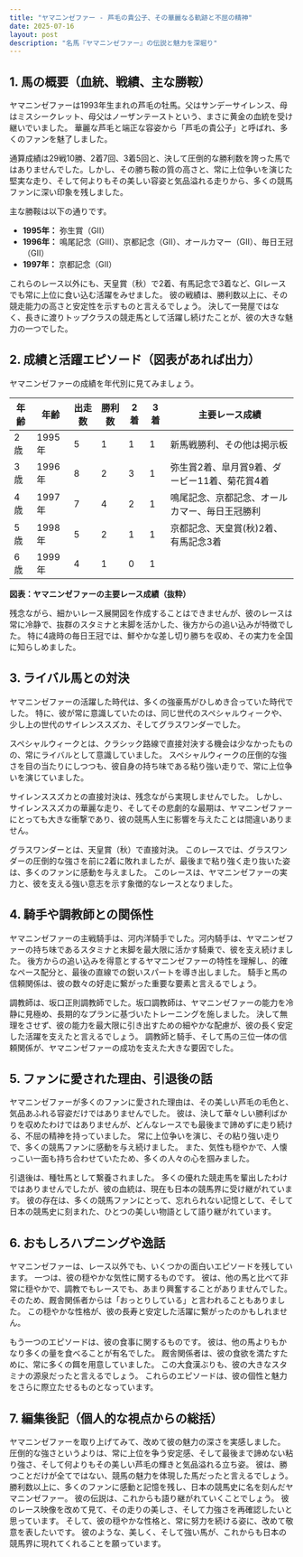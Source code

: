 ```yaml
---
title: "ヤマニンゼファー - 芦毛の貴公子、その華麗なる軌跡と不屈の精神"
date: 2025-07-16
layout: post
description: "名馬『ヤマニンゼファー』の伝説と魅力を深堀り"
---
```


## 1. 馬の概要（血統、戦績、主な勝鞍）

ヤマニンゼファーは1993年生まれの芦毛の牡馬。父はサンデーサイレンス、母はミスシークレット、母父はノーザンテーストという、まさに黄金の血統を受け継いでいました。  華麗な芦毛と端正な容姿から「芦毛の貴公子」と呼ばれ、多くのファンを魅了しました。

通算成績は29戦10勝、2着7回、3着5回と、決して圧倒的な勝利数を誇った馬ではありませんでした。しかし、その勝ち鞍の質の高さと、常に上位争いを演じた堅実な走り、そして何よりもその美しい容姿と気品溢れる走りから、多くの競馬ファンに深い印象を残しました。

主な勝鞍は以下の通りです。

* **1995年：**  弥生賞（GII）
* **1996年：**  鳴尾記念（GIII）、京都記念（GII）、オールカマー（GII）、毎日王冠（GII）
* **1997年：**  京都記念（GII）


これらのレース以外にも、天皇賞（秋）で2着、有馬記念で3着など、GIレースでも常に上位に食い込む活躍をみせました。  彼の戦績は、勝利数以上に、その競走能力の高さと安定性を示すものと言えるでしょう。  決して一発屋ではなく、長きに渡りトップクラスの競走馬として活躍し続けたことが、彼の大きな魅力の一つでした。


## 2. 成績と活躍エピソード（図表があれば出力）

ヤマニンゼファーの成績を年代別に見てみましょう。

| 年齢 | 年齢 | 出走数 | 勝利数 | 2着 | 3着 | 主要レース成績 |
|---|---|---|---|---|---|---|
| 2歳 | 1995年 | 5 | 1 | 1 | 1 | 新馬戦勝利、その他は掲示板 |
| 3歳 | 1996年 | 8 | 2 | 3 | 1 | 弥生賞2着、皐月賞9着、ダービー11着、菊花賞4着 |
| 4歳 | 1997年 | 7 | 4 | 2 | 1 | 鳴尾記念、京都記念、オールカマー、毎日王冠勝利 |
| 5歳 | 1998年 | 5 | 2 | 1 | 1 | 京都記念、天皇賞(秋)2着、有馬記念3着 |
| 6歳 | 1999年 | 4 | 1 | 0 | 1 |  |


**図表：ヤマニンゼファーの主要レース成績（抜粋）**

残念ながら、細かいレース展開図を作成することはできませんが、彼のレースは常に冷静で、抜群のスタミナと末脚を活かした、後方からの追い込みが特徴でした。  特に4歳時の毎日王冠では、鮮やかな差し切り勝ちを収め、その実力を全国に知らしめました。


## 3. ライバル馬との対決

ヤマニンゼファーの活躍した時代は、多くの強豪馬がひしめき合っていた時代でした。  特に、彼が常に意識していたのは、同じ世代のスペシャルウィークや、少し上の世代のサイレンススズカ、そしてグラスワンダーでした。

スペシャルウィークとは、クラシック路線で直接対決する機会は少なかったものの、常にライバルとして意識していました。  スペシャルウィークの圧倒的な強さを目の当たりにしつつも、彼自身の持ち味である粘り強い走りで、常に上位争いを演じていました。

サイレンススズカとの直接対決は、残念ながら実現しませんでした。  しかし、サイレンススズカの華麗な走り、そしてその悲劇的な最期は、ヤマニンゼファーにとっても大きな衝撃であり、彼の競馬人生に影響を与えたことは間違いありません。

グラスワンダーとは、天皇賞（秋）で直接対決。  このレースでは、グラスワンダーの圧倒的な強さを前に2着に敗れましたが、最後まで粘り強く走り抜いた姿は、多くのファンに感動を与えました。  このレースは、ヤマニンゼファーの実力と、彼を支える強い意志を示す象徴的なレースとなりました。


## 4. 騎手や調教師との関係性

ヤマニンゼファーの主戦騎手は、河内洋騎手でした。河内騎手は、ヤマニンゼファーの持ち味であるスタミナと末脚を最大限に活かす騎乗で、彼を支え続けました。  後方からの追い込みを得意とするヤマニンゼファーの特性を理解し、的確なペース配分と、最後の直線での鋭いスパートを導き出しました。  騎手と馬の信頼関係は、彼の数々の好走に繋がった重要な要素と言えるでしょう。

調教師は、坂口正則調教師でした。坂口調教師は、ヤマニンゼファーの能力を冷静に見極め、長期的なプランに基づいたトレーニングを施しました。  決して無理をさせず、彼の能力を最大限に引き出すための細やかな配慮が、彼の長く安定した活躍を支えたと言えるでしょう。  調教師と騎手、そして馬の三位一体の信頼関係が、ヤマニンゼファーの成功を支えた大きな要因でした。


## 5. ファンに愛された理由、引退後の話

ヤマニンゼファーが多くのファンに愛された理由は、その美しい芦毛の毛色と、気品あふれる容姿だけではありませんでした。  彼は、決して華々しい勝利ばかりを収めたわけではありませんが、どんなレースでも最後まで諦めずに走り続ける、不屈の精神を持っていました。  常に上位争いを演じ、その粘り強い走りで、多くの競馬ファンに感動を与え続けました。  また、気性も穏やかで、人懐っこい一面も持ち合わせていたため、多くの人々の心を掴みました。

引退後は、種牡馬として繋養されました。  多くの優れた競走馬を輩出したわけではありませんでしたが、彼の血統は、現在も日本の競馬界に受け継がれています。  彼の存在は、多くの競馬ファンにとって、忘れられない記憶として、そして日本の競馬史に刻まれた、ひとつの美しい物語として語り継がれています。


## 6. おもしろハプニングや逸話

ヤマニンゼファーは、レース以外でも、いくつかの面白いエピソードを残しています。  一つは、彼の穏やかな気性に関するものです。  彼は、他の馬と比べて非常に穏やかで、調教でもレースでも、あまり興奮することがありませんでした。  そのため、厩舎関係者からは「おっとりしている」と言われることもありました。  この穏やかな性格が、彼の長寿と安定した活躍に繋がったのかもしれません。

もう一つのエピソードは、彼の食事に関するものです。  彼は、他の馬よりもかなり多くの量を食べることが有名でした。  厩舎関係者は、彼の食欲を満たすために、常に多くの餌を用意していました。  この大食漢ぶりも、彼の大きなスタミナの源泉だったと言えるでしょう。  これらのエピソードは、彼の個性と魅力をさらに際立たせるものとなっています。



## 7. 編集後記（個人的な視点からの総括）

ヤマニンゼファーを取り上げてみて、改めて彼の魅力の深さを実感しました。  圧倒的な強さというよりは、常に上位を争う安定感、そして最後まで諦めない粘り強さ、そして何よりもその美しい芦毛の輝きと気品溢れる立ち姿。  彼は、勝つことだけが全てではない、競馬の魅力を体現した馬だったと言えるでしょう。  勝利数以上に、多くのファンに感動と記憶を残し、日本の競馬史に名を刻んだヤマニンゼファー。  彼の伝説は、これからも語り継がれていくことでしょう。  彼のレース映像を改めて見て、その走りの美しさ、そして力強さを再確認したいと思っています。  そして、彼の穏やかな性格と、常に努力を続ける姿に、改めて敬意を表したいです。  彼のような、美しく、そして強い馬が、これからも日本の競馬界に現れてくれることを願っています。

